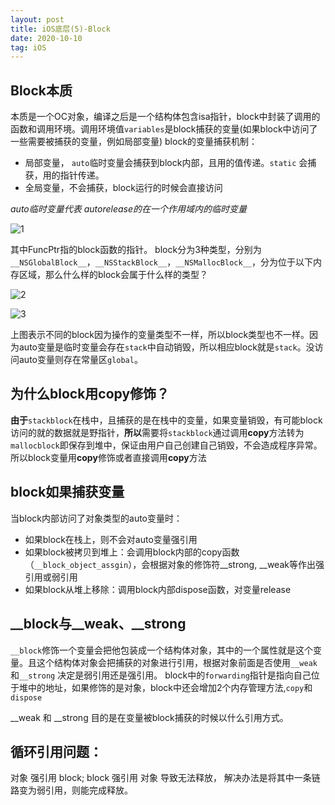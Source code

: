 ```yaml
---
layout: post
title: iOS底层(5)-Block
date: 2020-10-10
tag: iOS
---
```


## Block本质
本质是一个OC对象，编译之后是一个结构体包含isa指针，block中封装了调用的函数和调用环境。调用环境值`variables`是block捕获的变量(如果block中访问了一些需要被捕获的变量，例如局部变量)
block的变量捕获机制：
- 局部变量， `auto`临时变量会捕获到block内部，且用的值传递。`static` 会捕获，用的指针传递。
- 全局变量，不会捕获，block运行的时候会直接访问
    
*auto临时变量代表 autorelease的在一个作用域内的临时变量*

![1](http://image.smartjames.cn/mweb/20201010/16023098593774.png)

其中FuncPtr指的block函数的指针。 
block分为3种类型，分别为`__NSGlobalBlock__`，`__NSStackBlock__`，`__NSMallocBlock__`，分为位于以下内存区域，那么什么样的block会属于什么样的类型？

![2](http://image.smartjames.cn/mweb/20201010/16023098896250.jpg)

![3](http://image.smartjames.cn/mweb/20201010/16023098896265.png)

上图表示不同的block因为操作的变量类型不一样，所以block类型也不一样。因为auto变量是临时变量会存在`stack`中自动销毁，所以相应block就是`stack`。没访问auto变量则存在常量区`global`。

## 为什么block用copy修饰？
**由于**`stackblock`在栈中，且捕获的是在栈中的变量，如果变量销毁，有可能block访问的就的数据就是野指针，**所以**需要将`stackblock`通过调用**copy**方法转为`mallocblock`即保存到堆中，保证由用户自己创建自己销毁，不会造成程序异常。所以block变量用**copy**修饰或者直接调用**copy**方法

## block如果捕获变量
当block内部访问了对象类型的auto变量时：
- 如果block在栈上，则不会对auto变量强引用
- 如果block被拷贝到堆上：会调用block内部的copy函数（`__block_object_assgin`），会根据对象的修饰符__strong, __weak等作出强引用或弱引用
- 如果block从堆上移除：调用block内部dispose函数，对变量release

## __block与__weak、__strong
`__block`修饰一个变量会把他包装成一个结构体对象，其中的一个属性就是这个变量。且这个结构体对象会把捕获的对象进行引用，根据对象前面是否使用`__weak`和`__strong` 决定是弱引用还是强引用。
block中的`forwarding`指针是指向自己位于堆中的地址，如果修饰的是对象，block中还会增加2个内存管理方法,`copy`和`dispose`

__weak 和 __strong 目的是在变量被block捕获的时候以什么引用方式。

## 循环引用问题：
对象 强引用 block; block  强引用  对象 导致无法释放， 解决办法是将其中一条链路变为弱引用，则能完成释放。
